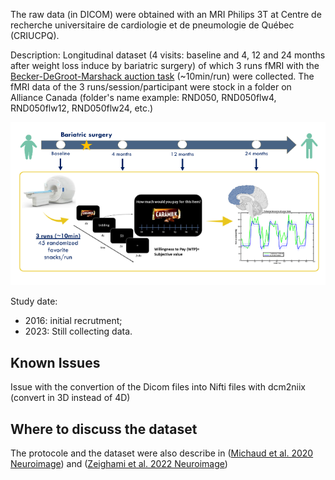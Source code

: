 The raw data (in DICOM) were obtained with an MRI Philips 3T at Centre de recherche universitaire de cardiologie et de pneumologie de Québec (CRIUCPQ).

Description: Longitudinal dataset (4 visits: baseline and 4, 12 and 24 months after weight loss induce by bariatric surgery) of which 3 runs fMRI with the [Becker-DeGroot-Marshack auction task](https://doi.org/10.1002/bs.3830090304) (~10min/run) were collected. The fMRI data of the 3 runs/session/participant were stock in a folder on Alliance Canada (folder's name example: RND050, RND050flw4, RND050flw12, RND050flw24, etc.)

![](Paradigm.png)

Study date:   
  - 2016: initial recrutment;
  - 2023: Still collecting data.

Known Issues
------------
Issue with the convertion of the Dicom files into Nifti files with dcm2niix (convert in 3D instead of 4D)


Where to discuss the dataset
----------------------------
The protocole and the dataset were also describe in ([Michaud et al. 2020 Neuroimage](https://pubmed.ncbi.nlm.nih.gov/32145436/)) and ([Zeighami et al. 2022 Neuroimage](https://pubmed.ncbi.nlm.nih.gov/35760293/))  
